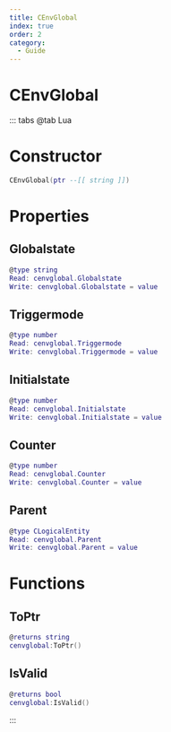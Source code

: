 ```yaml
---
title: CEnvGlobal
index: true
order: 2
category:
  - Guide
---
```


# CEnvGlobal

::: tabs
@tab Lua
# Constructor
```lua
CEnvGlobal(ptr --[[ string ]])
```
# Properties
## Globalstate 
```lua
@type string
Read: cenvglobal.Globalstate
Write: cenvglobal.Globalstate = value
```
## Triggermode 
```lua
@type number
Read: cenvglobal.Triggermode
Write: cenvglobal.Triggermode = value
```
## Initialstate 
```lua
@type number
Read: cenvglobal.Initialstate
Write: cenvglobal.Initialstate = value
```
## Counter 
```lua
@type number
Read: cenvglobal.Counter
Write: cenvglobal.Counter = value
```
## Parent 
```lua
@type CLogicalEntity
Read: cenvglobal.Parent
Write: cenvglobal.Parent = value
```
# Functions
## ToPtr
```lua
@returns string
cenvglobal:ToPtr()
```
## IsValid
```lua
@returns bool
cenvglobal:IsValid()
```

:::